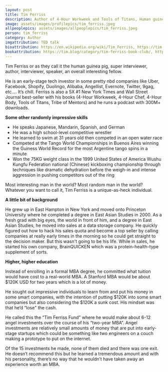 ```yaml
---
layout: post
title: Tim Ferriss
description: Author of 4-Hour Workweek and Tools of Titans, Human guinea pig, Podcaster, Investor
image: assets/images/profilepics/tim_ferriss.jpeg
allpeoplepics: assets/images/allpeoplepics/tim_ferriss.jpeg
person: tim_ferriss
category: Author
imgattribution: TED talk
bioattribution: https://en.wikipedia.org/wiki/Tim_Ferriss, https://tim.blog/2010/06/28/mba/, https://tim.blog/about/, https://www.inc.com/jeff-haden/before-tim-ferriss-became-tim-ferriss-a-true-story.html, https://www.entrepreneur.com/author/tim-ferriss 
bookattribution: https://tim.blog/category/tim-ferriss-book-club/, https://www.audible.com/ep/TimsBooks?bp_ua=yes&source_code=AUDGBWS0908149AUW 
---
```


Tim Ferriss or as they call it the human guinea pig, super interviewer, author, interviewer, speaker, an overall interesting fellow. 

He is an early-stage tech investor in some pretty nbd companies like Uber, Facebook, Shopify, Duolingo, Alibaba, Angellist, Evernote, Twitter, 9gag, etc…. It’s chill. Ferriss is also a 5X #1 New York Times and Wall Street Journal best-seller with his books (4-Hour Workweek, 4-Hour Chef, 4-Hour Body, Tools of Titans, Tribe of Mentors) and he runs a podcast with 300M+ downloads. 

<b>Some other randomly impressive skills</b>

* He speaks Japanese, Mandarin, Spanish, and German
* He was a high school-level competitive wrestler
* He learned to swim at 31 years old then competed in an open water race
* Competed at the Tango World Championships in Buenos Aires winning the Guiness World Record for the most Argentine tango spins in a minute
* Won the 75KG weight class in the 1999 United States of America Wushu Kungfu Federation national (Chinese) kickboxing championship through techniques like dramatic dehydration before the weigh-in and intense aggression in pushing competitors out of the ring

Most interesting man in the world? Most random man in the world? Whatever you want to call it, Tim Ferriss is a unique-as-heck individual. 

<b>A little bit of background</b>

He grew up in East Hampton in New York and moved onto Princeton University where he completed a degree in East Asian Studies in 2000. As a fresh grad with big eyes, the world in front of him, and a degree in East Asian Studies, he moved into sales at a data storage company. He quickly figured out how to hack his sales quota and become a top seller by calling companies at really early times in the morning so he could get straight to the decision maker. But this wasn't going to be his life. While in sales, he started his own company, BrainQUICKEN which was a protein-health-type supplement of sorts. 

<b>Higher, higher education</b>

Instead of enrolling in a formal MBA degree, he committed what tuition would have cost to a real-world MBA. A Stanford MBA would be about $120K USD for two years which is a lot of money. 

He sought out impressive individuals to learn from and put his money in some smart companies, with the intention of putting $120K into some smart companies but also considering the $120K a sunk cost. His mindset was that he’d “lose" the cash.  

He called this the “Tim Ferriss Fund” where he would make about 6-12 angel investments over the course of his “two-year MBA”. Angel investments are relatively small amounts of money that are put into early-stage startups which could be something like two engineers on a couch making a prototype to put on the internet. 

Of the 15 investments he made, none of them died and there was one exit. He doesn’t recommend this but he learned a tremendous amount and with his personality, there’s no way that he wouldn’t have taken away an experience worth an MBA. 







